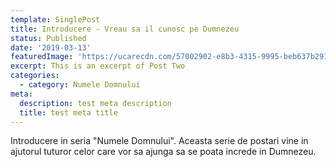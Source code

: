 ```yaml
---
template: SinglePost
title: Introducere - Vreau sa il cunosc pe Dumnezeu
status: Published
date: '2019-03-13'
featuredImage: 'https://ucarecdn.com/57002902-e8b3-4315-9995-beb637b29128/'
excerpt: This is an excerpt of Post Two
categories:
  - category: Numele Domnului
meta:
  description: test meta description
  title: test meta title
---
```


Introducere in seria "Numele Domnului". Aceasta serie de postari vine in ajutorul tuturor celor care vor sa ajunga sa se poata increde in Dumnezeu.
